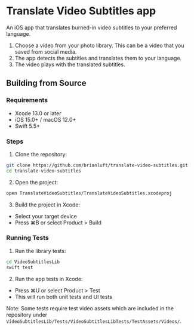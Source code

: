 # Translate Video Subtitles app

An iOS app that translates burned-in video subtitles to your preferred language.

1. Choose a video from your photo library. This can be a video that you saved from social media.
2. The app detects the subtitles and translates them to your language.
3. The video plays with the translated subtitles.

## Building from Source

### Requirements
- Xcode 13.0 or later
- iOS 15.0+ / macOS 12.0+
- Swift 5.5+

### Steps

1. Clone the repository:
```bash
git clone https://github.com/brianluft/translate-video-subtitles.git
cd translate-video-subtitles
```

2. Open the project:
```bash
open TranslateVideoSubtitles/TranslateVideoSubtitles.xcodeproj
```

3. Build the project in Xcode:
- Select your target device
- Press ⌘B or select Product > Build

### Running Tests

1. Run the library tests:
```bash
cd VideoSubtitlesLib
swift test
```

2. Run the app tests in Xcode:
- Press ⌘U or select Product > Test
- This will run both unit tests and UI tests

Note: Some tests require test video assets which are included in the repository under `VideoSubtitlesLib/Tests/VideoSubtitlesLibTests/TestAssets/Videos/`.
